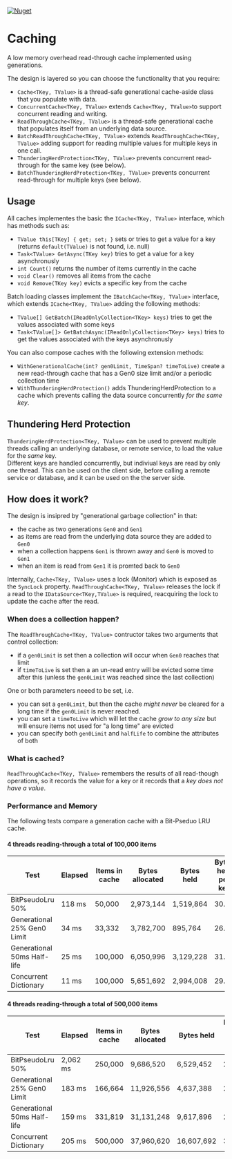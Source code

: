 [![Nuget](https://img.shields.io/nuget/v/BusterWood.Caching.svg)](https://www.nuget.org/packages/BusterWood.Caching)

# Caching
A low memory overhead read-through cache implemented using generations.

The design is layered so you can choose the functionality that you require:
* `Cache<TKey, TValue>` is a thread-safe generational cache-aside class that you populate with data.
* `ConcurrentCache<TKey, TValue>` extends `Cache<TKey, TValue>`to support concurrent reading and writing.
* `ReadThroughCache<TKey, TValue>` is a thread-safe generational cache that populates itself from an underlying data source.
* `BatchReadThroughCache<TKey, TValue>` extends `ReadThroughCache<TKey, TValue>` adding support for reading multiple values for multiple keys in one call.
* `ThunderingHerdProtection<TKey, TValue>` prevents concurrent read-through for the same key (see below).
* `BatchThunderingHerdProtection<TKey, TValue>` prevents concurrent read-through for multiple keys (see below).

## Usage

All caches implementes the basic the `ICache<TKey, TValue>` interface, which has methods such as:
* `TValue this[TKey] { get; set; }` sets or tries to get a value for a key (returns `default(TValue)` is not found, i.e. null)
* `Task<TValue> GetAsync(TKey key)` tries to get a value for a key asynchronusly
* `int Count()` returns the number of items currently in the cache
* `void Clear()` removes all items from the cache
* `void Remove(TKey key)` evicts a specific key from the cache

Batch loading classes implement the `IBatchCache<TKey, TValue>` interface, which extends `ICache<TKey, TValue>` adding the following methods:
* `TValue[] GetBatch(IReadOnlyCollection<TKey> keys)` tries to get the values associated with some keys
* `Task<TValue[]> GetBatchAsync(IReadOnlyCollection<TKey> keys)` tries to get the values associated with the keys asynchronusly

You can also compose caches with the following extension methods:
* `WithGenerationalCache(int? gen0Limit, TimeSpan? timeToLive)` create a new read-through cache that has a Gen0 size limit and/or a periodic collection time
* `WithThunderingHerdProtection()` adds ThunderingHerdProtection to a cache which prevents calling the data source concurrently *for the same key*.

## Thundering Herd Protection

`ThunderingHerdProtection<TKey, TValue>` can be used to prevent multiple threads calling an underlying database, or remote service, to load the value for the *same* key.  
Different keys are handled concurrently, but indiviual keys are read by only one thread.  This can be used on the client side, before calling a remote service or database, 
and it can be used on the the server side.

## How does it work?

The design is insipred by "generational garbage collection" in that:

* the cache as two generations `Gen0` and `Gen1`
* as items are read from the underlying data source they are added to `Gen0`
* when a collection happens `Gen1` is thrown away and `Gen0` is moved to `Gen1`
* when an item is read from `Gen1` it is promted back to `Gen0`

Internally, `Cache<TKey, TValue>` uses a lock (Monitor) which is exposed as the `SyncLock` property. `ReadThroughCache<TKey, TValue>` releases the lock if a read to the `IDataSource<TKey,TValue>` is required, reacquiring the lock to update the cache after the read.

### When does a collection happen?

The `ReadThroughCache<TKey, TValue>` contructor takes two arguments that control collection:

* if a `gen0Limit` is set then a collection will occur when `Gen0` reaches that limit
* if `timeToLive` is set then a an un-read entry will be evicted some time after this (unless the `gen0Limit` was reached since the last collection)

One or both parameters neeed to be set, i.e.

* you can set a `gen0Limit`, but then the cache *might never* be cleared for a long time if the `gen0Limit` is never reached.
* you can set a `timeToLive` which will let the cache *grow to any size* but will ensure items not used for "a long time" are evicted
* you can specify both `gen0Limit` and `halfLife` to combine the attributes of both

### What is cached?

`ReadThroughCache<TKey, TValue>` remembers the results of all read-though operations, so it records the value for a key or it records that a *key does not have a value*.

### Performance and Memory

The following tests compare a generation cache with a Bit-Pseduo LRU cache.

#### 4 threads reading-through a total of 100,000 items
| Test | Elapsed | Items in cache | Bytes allocated | Bytes held | Bytes held per key |
| ---- | ------- | -------------- | --------------- | ---------- | ------------------ |
| BitPseudoLru 50% | 118 ms | 50,000 | 2,973,144 | 1,519,864 | 30.40 |
| Generational 25% Gen0 Limit| 34 ms | 33,332 | 3,782,700 | 895,764 | 26.87 |
| Generational 50ms Half-life | 25 ms | 100,000 | 6,050,996 | 3,129,228 | 31.29 |
| Concurrent Dictionary | 11 ms | 100,000 | 5,651,692 | 2,994,008 | 29.94 |

#### 4 threads reading-through a total of 500,000 items
| Test | Elapsed | Items in cache | Bytes allocated | Bytes held | Bytes held per key |
| ---- | ------- | -------------- | --------------- | ---------- | ------------------ |
| BitPseudoLru 50% | 2,062 ms | 250,000 | 9,686,520 | 6,529,452 | 26.12 |
| Generational 25% Gen0 Limit | 183 ms | 166,664 | 11,926,556 | 4,637,388 | 27.82 |
| Generational 50ms Half-life | 159 ms | 331,819 | 31,131,248 | 9,617,896 | 28.99 |
| Concurrent Dictionary | 205 ms | 500,000 | 37,960,620 | 16,607,692 | 33.22 |

